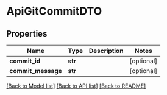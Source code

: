 # ApiGitCommitDTO

## Properties
Name | Type | Description | Notes
------------ | ------------- | ------------- | -------------
**commit_id** | **str** |  | [optional] 
**commit_message** | **str** |  | [optional] 

[[Back to Model list]](../README.md#documentation-for-models) [[Back to API list]](../README.md#documentation-for-api-endpoints) [[Back to README]](../README.md)

